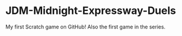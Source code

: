 # JDM-Midnight-Expressway-Duels
My first Scratch game on GitHub! Also the first game in the series.
